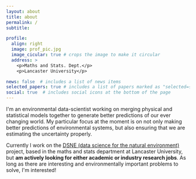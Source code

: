 ```yaml
---
layout: about
title: about
permalink: /
subtitle: 

profile:
  align: right
  image: prof_pic.jpg
  image_cicular: true # crops the image to make it circular
  address: >
    <p>Maths and Stats. Dept.</p>
    <p>Lancaster University</p>

news: false  # includes a list of news items
selected_papers: true # includes a list of papers marked as "selected={true}"
social: true  # includes social icons at the bottom of the page
---
```


I'm an environmental data-scientist working on merging physical and statistical models together to generate better predictions of our ever changing world. My particular focus at the moment is on not only making better predictions of environmental systems, but also ensuring that we are estimating the uncertainty properly.

Currently I work on the [DSNE (data science for the natural environment)](https://www.lancaster.ac.uk/data-science-of-the-natural-environment/) project, based in the maths and stats department at Lancaster University, but **am actively looking for either academic or industry research jobs**. As long as there are interesting and environmentally important problems to solve, I'm interested!

